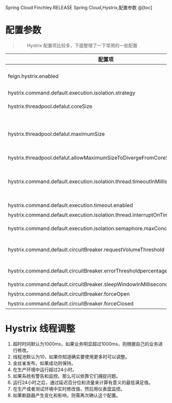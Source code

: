 Spring Cloud Finchley.RELEASE
Spring Cloud,Hystrix,配置参数
@[toc]

# 配置参数

> &emsp;&emsp;Hystrix 配置项比较多，下面整理了一下常用的一些配置

| 配置项 | 默认值 | 推荐值 | 说明 |
| --- | --- | --- | --- |
| feign.hystrix.enabled | 高版本中：false | true | 是否开启 Hystrix 对 Feign 的支持 |
| hystrix.command.default.execution.isolation.strategy | THREAD | THREAD | 隔离策略 |
| hystrix.threadpool.defalut.coreSize | 10 | 10 | 当使用线程隔离策略时，线程池的核心大小 |
| hystrix.threadpool.defalut.maximumSize | 10 | 10 | 当 Hystrix 隔离策略为线程池隔离模式时，最大线程池大小的配置，在 `1.5.9` 版本中还需要配置 `allowMaximumSizeToDivergeFromCoreSize` 为 true |
| hystrix.threadpool.defalut.allowMaximumSizeToDivergeFromCoreSize | false | true | 此属性语序配置的 maximumSize 生效 |
| hystrix.command.default.execution.isolation.thread.timeoutInMilliseconds | 1000 | 15000（比 Ribbon 超时时间长） | 超时时间 |
| hystrix.command.default.execution.timeout.enabled | true | true | 是否开启熔断器超时时间 |
| hystrix.command.default.execution.isolation.thread.interruptOnTimeout | true | true | 超时时是否立马中断 |
| hystrix.command.default.execution.isolation.semaphore.maxConcurrentRequests | 10 | 10 | 信号量请求数，当设置为信号量隔离策略时，设置最大允许的请求数 |
| hystrix.command.default.circuitBreaker.requestVolumeThreshold | 20 | 20 | 当在配置时间窗口内达到此数量的失败后，进行断路。默认：20个，在指定时间内达到20错误了，就开始断路 |
| hystrix.command.default.circuitBreaker.errorThresholdpercentage | 50 | 50 | 错误率，在指定时间内错误率达到50%了，就开始断路 |
| hystrix.command.default.circuitBreaker.sleepWindowInMilliseconds | 5000 | 5000 | 紧接上两项配置，断路的时间 |
| hystrix.command.default.circuitBreaker.forceOpen | false | false | 强制打开断路器 |
| hystrix.command.default.circuitBreaker.forceClosed | false | false | 强制关闭断路器 |

# Hystrix 线程调整

1. 超时时间默认为1000ms，如果业务明显超过1000ms，则根据自己的业务进行修改。
2. 线程池默认为10，如果你知道确实要使用更多时可以调整。
3. 金丝雀发布，如果成功则保持。
4. 在生产环境中运行超过24小时。
5. 如果系统有警告和监控。那么可以依靠它们捕捉问题。
6. 运行24小时之后，通过延迟百分位和流量来计算有意义的最低满足值。
7. 在生产或者测试环境中实时修改值，然后用仪表盘监控。
8. 如果断路器产生变化和影响，则需再次确认这个配置。

